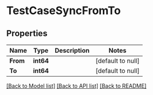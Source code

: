 # TestCaseSyncFromTo

## Properties
Name | Type | Description | Notes
------------ | ------------- | ------------- | -------------
**From** | **int64** |  | [default to null]
**To** | **int64** |  | [default to null]

[[Back to Model list]](../README.md#documentation-for-models) [[Back to API list]](../README.md#documentation-for-api-endpoints) [[Back to README]](../README.md)


